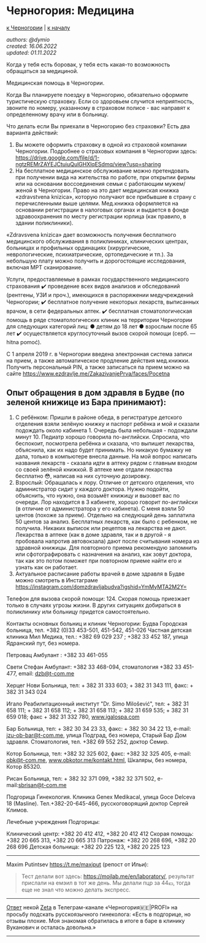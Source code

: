 Черногория: Медицина
====================

[к Черногории](./README.md) | [к началу](/README.md)

_authors: @dymio
<br/>created: 16.06.2022
<br/>updated: 01.11.2022_

Когда у тебя есть боровак, у тебя есть какая-то возможность обращаться за медициной.

Медицинская помощь в Черногории.

Когда Вы планируете поездку в Черногорию, обязательно оформите туристическую страховку. 
Если со здоровьем случится неприятность, звоните по номеру, указанному в страховом полисе - вас направят к определенному врачу или в больницу.

Что делать если Вы приехали в Черногорию без страховки? Есть два варианта действий:
1) Вы можете оформить страховку в одной из страховой компании Черногории. Подробнее о страховых компания в Черногории здесь: https://drive.google.com/file/d/1-ngtzREMrZAYEJCtuiuQulGHXlqESdmq/view?usp=sharing
2) На бесплатное медицинское обслуживание можно претендовать при получении вида на жительства по работе, при открытии фирмы или на основании воссоединения семьи с работающим мужем/женой в Черногории. Право на это дает медицинская книжка «zdravstvena knizica», которую получают все прибывшие в страну с перечисленными выше целями.
Мед.книжка оформляется на основании регистрации в налоговых органах и выдается в фонде здравоохранения по месту регистрации юрлица (как правило, в здании поликлиники).

«Zdravsvena knizica» дает возможность получения бесплатного медицинского обслуживания в поликлиниках, клинических центрах, больницах и профильных ординациях (хирургические, неврологические, психиатрические, ортопедические и тп.). За небольшую плату можно получить и дорогостоящие исследования, включая МРТ сканирование.

Услуги, предоставляемые в рамках государственного медицинского страхования
✔️ проведение всех видов анализов и обследований (рентгены, УЗИ и проч.), имеющихся в распоряжении медучреждений Черногории;
✔️ бесплатное получение некоторых лекарств, выписанных врачом, в сети федеральных аптек.
✔️ бесплатная стоматологическая помощь в ряде стоматологических клиник на территории Черногории для следующих категорий лиц:
● детям до 18 лет
● взрослым после 65 лет
✔️ осуществляется круглосуточный вызов скорой помощи (серб. — hitna pomoć). 

С 1 апреля 2019 г. в Черногории введена электронная система записи на прием, а также автоматическое продление действия мед.книжки.  Получить персональный PIN, а также записаться па прием можно на сайте https://www.ezdravlje.me/ZakazivanjePrva/faces/Pocetna

## Опыт обращения в дом здравля в Будве (по зеленой книжице из Бара принимают):
1. С ребёнком: 
Пришли в районе обеда, в регистратуре детского отделения взяли зелёную книжку и паспорт ребёнка и мой и сказали подождать около кабинета 1. Очередь была небольшая - подождали минут 10. Педиатр хорошо говорила по-английски. Спросила, что беспокоит, посмотрела ребёнка и сказала, что выпишет лекарства, объяснила, как их надо будет принимать. Но никакую бумажку не дала, только в компьютере внесла данные. На мой вопрос написать названия лекарств - сказала идти в аптеку рядом с главным входом со своей зелёной книжкой. В аптеке мне отдали лекарства бесплатно 😳, написав на них суточную дозировку.
2. Взрослый:
Обращалась к лору. Отличие от детского отделения, что администратор сидит у каждого доктора. Нужно подойти, объяснить, что нужно, она возьмёт книжицу и вызовет вас по очереди. Лор находится в 3 кабинете, хорошо говорит по-английски (в отличие от администратора у его кабинета). С меня взяли 50 центов (похоже за прием). Отдельно на следующий день заплатила 50 центов за анализ. Бесплатных лекарств, как было с ребенком,  не получила. Никаких выписок или рецептов на лекарства не дают. Лекарства в аптеке (как в доме здравля, так и в другой - я пробовала напротив автовокзала) дают после считывания номера из здравной книжицы. Для повторного приема рекомендую запомнить или сфотографировать с назначения на анализ, как зовут доктора, так как это потом поможет при повторном приеме найти его и узнать как он работает. 
3. Актуальное расписание работы врачей в доме здравля в Будве можно смотреть в Инстаграме https://instagram.com/domzdravljabudva?igshid=YmMyMTA2M2Y=


Телефон для вызова скорой помощи: 124. Скорая помощь приезжает только в случаях угрозы жизни. В других ситуациях добираться в поликлинику или больницу придется самостоятельно.

Контакты основных больниц и клиник Черногории:
Будва
Городская больница, тел. +382 (0)33 453-501, 451-542, 451-026
Частная детская клиника Мил Медика, тел.: +382 69 029 237 ; +382 33 452 187, улица Ядранский пут, без номера.

Петровац
Амбулант : +382 33 461-055

Свети Стефан
Амбулант: +382 33 468-094, стоматология +382 33 451-477, email: dzb@t-com.me

Херцег Нови
Больница, тел: + 382 31 333 603; + 382 31 343 111, факс: + 382 31 343 024

Игало
Реабилитационный институт "Dr. Simo Milošević", тeл: + 382 31 658 111; + 382 31 658 112; + 382 31 658 113; + 382 31 659 535; + 382 31 659 018; факс + 382 31 332 780, www.igalospa.com

Бар
Больница, тeл: + 382 30 34 23 33, факс: + 382 30 34 22 13, e-mail: jzu-ob-bar@t-com.me, улица Подград, без номера, Старый Бар
Дом здравля. Стоматология, тел. +382 69 552 252, доктор Семир.

Котор
Больница, тел: +382 32 325 602, факс: +382 32 325 405, e-mail: obk@t-com.me, www.obkotor.me/kontakt.html, Шкаляры, без номера, Котор 85320.

Рисан
Больница, тел: + 382 32 371 099, +382 32 371 502, e-mail:sbrisan@t-com.me

Подгорица
Гинекология. Клиника Genex Medikacal, улица Goce Delceva 18 (Masline). Тел.+382-20-645-466, русскоговорящий доктор Сергей Климов.

Лечебные учреждения Подгорицы:

Клинический центр: +382 20 412 412, +382 20 412 412
Скорая помощь: +382 20 665 313, +382 20 665 313
Патронаж: +382 20 268 696, +382 20 268 696
Детская больница: +382 20 225 123, +382 20 225 123

---

Maxim Putintsev https://t.me/maxiput (репост от Ильи):
> Тест делали вот здесь: https://mojlab.me/en/laboratory/, результат прислали на емэил в тот же день. Мы делали пцр за 44💶, тогда еще не знал что можно делать экспресс.

---

[Ответ](https://t.me/uslugimonte/4720) некой [Zeta](https://t.me/ZetusQ) в Телеграм-канале «Черногория🇲🇪|PROFI» на просьбу подскать русскоязычного гинеколога: «Есть в подгорице, но отзывы плохие. Моя знакомая обратилась в итоге в баре в клинику Вуканович и осталась довольна.»

---
